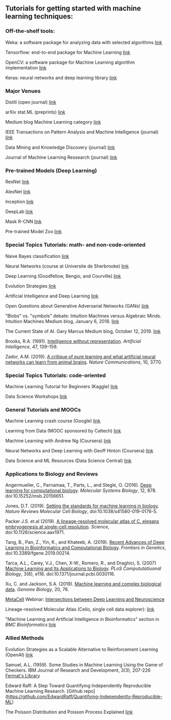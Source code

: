 ## Tutorials for getting started with machine learning techniques:

### Off-the-shelf tools:

Weka: a software package for analyzing data with selected algorithms   [link](https://www.cs.waikato.ac.nz/ml/weka/)  

Tensorflow: end-to-end package for Machine Learning  [link](https://www.tensorflow.org/)  

OpenCV: a software package for Machine Learning algorithm implementation  [link](https://opencv.org/)

Keras: neural networks and deep learning library  [link](https://keras.io)

### Major Venues
Distill (open journal)   [link](https://distill.pub/)

arXiv stat.ML (preprints)  [link](https://arxiv.org/list/stat.ML/recent)

Medium blog Machine Learning category  [link](https://medium.com/topic/machine-learning)

IEEE Transactions on Pattern Analysis and Machine Intelligence (journal)  [link](https://ieeexplore.ieee.org/xpl/RecentIssue.jsp?punumber=34)

Data Mining and Knowledge Discovery (journal)  [link](https://link.springer.com/journal/10618)

Journal of Machine Learning Ressearch (journal)  [link](http://www.jmlr.org/)

### Pre-trained Models (Deep Learning)

ResNet  [link](https://towardsdatascience.com/an-overview-of-resnet-and-its-variants-5281e2f56035)

AlexNet  [link](https://medium.com/@smallfishbigsea/a-walk-through-of-alexnet-6cbd137a5637)

Inception  [link](https://towardsdatascience.com/a-simple-guide-to-the-versions-of-the-inception-network-7fc52b863202)

DeepLab  [link](https://ai.googleblog.com/2018/03/semantic-image-segmentation-with.html)

Mask R-CNN  [link](https://medium.com/@jonathan_hui/image-segmentation-with-mask-r-cnn-ebe6d793272)

Pre-trained Model Zoo  [link](https://modelzoo.co/)

### Special Topics Tutorials: math- and non-code-oriented  

Naive Bayes classification  [link](https://www.machinelearningplus.com/predictive-modeling/how-naive-bayes-algorithm-works-with-example-and-full-code/)  

Neural Networks (course at Universite de Sherbrooke)  [link](https://www.youtube.com/playlist?list=PL6Xpj9I5qXYEcOhn7TqghAJ6NAPrNmUBH)  

Deep Learning (Goodfellow, Bengio, and Courville)  [link](http://www.deeplearningbook.org/)

Evolution Strategies  [link](https://lilianweng.github.io/lil-log/2019/09/05/evolution-strategies.html)

Artificial Intelligence and Deep Learning  [link](https://www.datasciencecentral.com/profiles/blogs/the-mathematics-behind-artificial-intelligence-and-deep-learning)

Open Questions about Generative Adversarial Networks (GANs)  [link](https://distill.pub/2019/gan-open-problems/)

"Blobs" vs. "symbols" debate:
Intuition Machines versus Algebraic Minds. Intuition Machines Medium blog, January 6, 2018. [link](https://medium.com/intuitionmachine/intuition-machines-versus-algebraic-minds-fad052b46ad5)

The Current State of AI. Gary Marcus Medium blog, October 12, 2019. [link](https://medium.com/@GaryMarcus/the-current-state-of-ai-and-deep-learning-a-reply-to-yoshua-bengio-77952ead7970)

Brooks, R.A. (1991). [Intelligence without representation](http://citeseerx.ist.psu.edu/viewdoc/download?doi=10.1.1.308.6537&rep=rep1&type=pdf). _Artificial Intelligence_, 47, 139–159.

Zador, A.M. (2019). [A critique of pure learning and what artificial neural networks can learn from animal brains](https://www.nature.com/articles/s41467-019-11786-6). _Nature Communications_, 10, 3770.




### Special Topics Tutorials: code-oriented  

Machine Learning Tutorial for Beginners (Kaggle)  [link](https://www.kaggle.com/kanncaa1/machine-learning-tutorial-for-beginners)

Data Science Workshops  [link](https://github.com/datascienceworkshops)  


### General Tutorials and MOOCs  

Machine Learning crash course (Google)  [link](https://developers.google.com/machine-learning/crash-course/)  

Learning from Data (MOOC sponsored by Caltech)  [link](https://work.caltech.edu/telecourse.html)  

Machine Learning with Andrew Ng (Coursera)  [link](https://www.coursera.org/learn/machine-learning)

Neural Networks and Deep Learning with Geoff Hinton (Coursera)  [link](https://www.coursera.org/learn/neural-networks-deep-learning)

Data Science and ML Resources (Data Science Central)  [link](https://www.datasciencecentral.com/profiles/blogs/comprehensive-repository-of-data-science-and-ml-resources)


### Applications to Biology and Reviews

Angermueller, C., Parnamaa, T., Parts, L., and Stegle, O. (2016). [Deep learning for computational biology](https://www.embopress.org/doi/pdf/10.15252/msb.20156651). _Molecular Systems Biology_, 12, 878. doi:10.15252/msb.20156651.

Jones, D.T. (2019). [Setting the standards for machine learning in biology](https://www.nature.com/articles/s41580-019-0176-5). _Nature Reviews Molecular Cell Biology_, doi:10.1038/s41580-019-0176-5.

Packer J.S. et.al (2019). [A lineage-resolved molecular atlas of C. elegans embryogenesis at single-cell resolution](https://science.sciencemag.org/content/early/2019/09/04/science.aax1971). _Science_, doi:10.1126/science.aax1971.

Tang, B., Pan, Z., Yin, K., and Khateeb, A. (2019). [Recent Advances of Deep Learning in Bioinformatics and Computational Biology](https://www.frontiersin.org/articles/10.3389/fgene.2019.00214/full). _Frontiers in Genetics_, doi:10.3389/fgene.2019.00214.

Tarca, A.L., Carey, V.J., Chen, X-W., Romero, R., and Draghici, S. (2007) [Machine Learning and Its Applications to Biology](https://journals.plos.org/ploscompbiol/article?id=10.1371/journal.pcbi.0030116). _PLoS Compututatiuonal Biology_, 3(6), e116. doi:10.1371/journal.pcbi.0030116.

Xu, C. and Jackson, S.A. (2019). [Machine learning and complex biological data](https://genomebiology.biomedcentral.com/articles/10.1186/s13059-019-1689-0). _Genome Biology_, 20, 76.


[MetaCell](https://www.metacell.us/) Webinar: [Intersections between Deep Learning and Neuroscience](https://www.metacell.us/events/intersections-between-deep-learning-and-neuroscience)

Lineage-resolved Molecular Atlas (Cello, single cell data explorer):  [link](https://cello.shinyapps.io/celegans/)

"Machine Learning and Artificial Intelligence in Bioinformatics" section in _BMC Bioinformatics_  [link](https://www.biomedcentral.com/collections/machinelearningcomp)


### Allied Methods

Evolution Strategies as a Scalable Alternative to Reinforcement Learning (OpenAI)  [link](https://openai.com/blog/evolution-strategies/)

Samuel, A.L. (1959). Some Studies in Machine Learning Using the Game of Checkers. IBM Journal of Research and Development, 
3(3), 207-226  [Fermat's Library](https://fermatslibrary.com/s/some-studies-in-machine-learning-using-the-game-of-checkers#email-newsletter)

Edward Raff: A Step Toward Quantifying Independently Reproducible Machine Learning Research.  [Github repo]
(https://github.com/EdwardRaff/Quantifying-Independently-Reproducible-ML)  

The Poisson Distribution and Poisson Process Explained  [link](https://towardsdatascience.com/the-poisson-distribution-and-poisson-process-explained-4e2cb17d459)  
